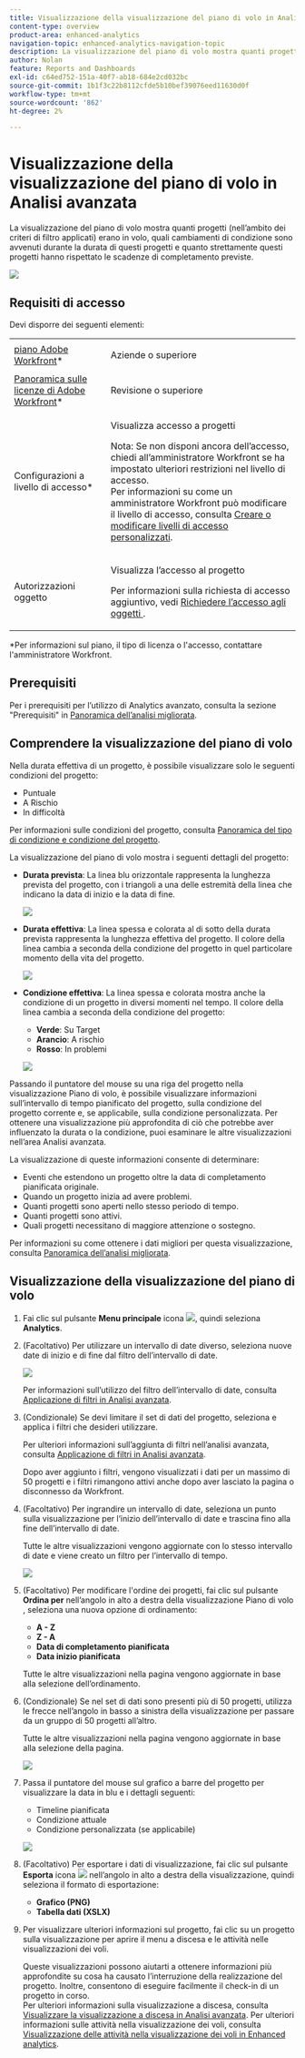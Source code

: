```yaml
---
title: Visualizzazione della visualizzazione del piano di volo in Analisi avanzata
content-type: overview
product-area: enhanced-analytics
navigation-topic: enhanced-analytics-navigation-topic
description: La visualizzazione del piano di volo mostra quanti progetti (nell’ambito dei criteri di filtro applicati) erano in volo, quali cambiamenti di condizione sono avvenuti durante la durata di questi progetti e quanto strettamente questi progetti hanno rispettato le scadenze di completamento previste.
author: Nolan
feature: Reports and Dashboards
exl-id: c64ed752-151a-40f7-ab18-684e2cd032bc
source-git-commit: 1b1f3c22b8112cfde5b10bef39076eed11630d0f
workflow-type: tm+mt
source-wordcount: '862'
ht-degree: 2%

---
```


# Visualizzazione della visualizzazione del piano di volo in Analisi avanzata

La visualizzazione del piano di volo mostra quanti progetti (nell’ambito dei criteri di filtro applicati) erano in volo, quali cambiamenti di condizione sono avvenuti durante la durata di questi progetti e quanto strettamente questi progetti hanno rispettato le scadenze di completamento previste.

![](assets/flight-plan-350x132.png)

## Requisiti di accesso

Devi disporre dei seguenti elementi:

<table style="table-layout:auto"> 
 <col> 
 <col> 
 <tbody> 
  <tr> 
   <td role="rowheader"><a href="https://www.workfront.com/plans" target="_blank">piano Adobe Workfront</a>*</td> 
   <td> <p>Aziende o superiore</p> </td> 
  </tr> 
  <tr> 
   <td role="rowheader"><a href="../administration-and-setup/add-users/access-levels-and-object-permissions/wf-licenses.md" class="MCXref xref">Panoramica sulle licenze di Adobe Workfront</a>*</td> 
   <td> <p>Revisione o superiore</p> </td> 
  </tr> 
  <tr> 
   <td role="rowheader">Configurazioni a livello di accesso*</td> 
   <td> <p>Visualizza accesso a progetti</p> <p>Nota: Se non disponi ancora dell’accesso, chiedi all’amministratore Workfront se ha impostato ulteriori restrizioni nel livello di accesso.<br>Per informazioni su come un amministratore Workfront può modificare il livello di accesso, consulta <a href="../administration-and-setup/add-users/configure-and-grant-access/create-modify-access-levels.md" class="MCXref xref">Creare o modificare livelli di accesso personalizzati</a>.</p> </td> 
  </tr> 
  <tr> 
   <td role="rowheader">Autorizzazioni oggetto</td> 
   <td> <p>Visualizza l’accesso al progetto</p> <p>Per informazioni sulla richiesta di accesso aggiuntivo, vedi <a href="../workfront-basics/grant-and-request-access-to-objects/request-access.md" class="MCXref xref">Richiedere l’accesso agli oggetti </a>.</p> </td> 
  </tr> 
 </tbody> 
</table>

&#42;Per informazioni sul piano, il tipo di licenza o l&#39;accesso, contattare l&#39;amministratore Workfront.

## Prerequisiti

Per i prerequisiti per l’utilizzo di Analytics avanzato, consulta la sezione &quot;Prerequisiti&quot; in [Panoramica dell’analisi migliorata](../enhanced-analytics/enhanced-analytics-overview.md).

## Comprendere la visualizzazione del piano di volo

Nella durata effettiva di un progetto, è possibile visualizzare solo le seguenti condizioni del progetto:

* Puntuale
* A Rischio
* In difficoltà

Per informazioni sulle condizioni del progetto, consulta [Panoramica del tipo di condizione e condizione del progetto](../manage-work/projects/manage-projects/project-condition-and-condition-type.md).

La visualizzazione del piano di volo mostra i seguenti dettagli del progetto:

* **Durata prevista**: La linea blu orizzontale rappresenta la lunghezza prevista del progetto, con i triangoli a una delle estremità della linea che indicano la data di inizio e la data di fine.

   ![](assets/planned-duration-line-350x37.png)

* **Durata effettiva**: La linea spessa e colorata al di sotto della durata prevista rappresenta la lunghezza effettiva del progetto. Il colore della linea cambia a seconda della condizione del progetto in quel particolare momento della vita del progetto.

   ![](assets/actual-duration-line.png)

* **Condizione effettiva**: La linea spessa e colorata mostra anche la condizione di un progetto in diversi momenti nel tempo. Il colore della linea cambia a seconda della condizione del progetto:

   * **Verde**: Su Target
   * **Arancio**: A rischio
   * **Rosso**: In problemi

   ![](assets/actual-condition-color.png)

Passando il puntatore del mouse su una riga del progetto nella visualizzazione Piano di volo, è possibile visualizzare informazioni sull’intervallo di tempo pianificato del progetto, sulla condizione del progetto corrente e, se applicabile, sulla condizione personalizzata. Per ottenere una visualizzazione più approfondita di ciò che potrebbe aver influenzato la durata o la condizione, puoi esaminare le altre visualizzazioni nell’area Analisi avanzata.

La visualizzazione di queste informazioni consente di determinare:

* Eventi che estendono un progetto oltre la data di completamento pianificata originale.
* Quando un progetto inizia ad avere problemi.
* Quanti progetti sono aperti nello stesso periodo di tempo.
* Quanti progetti sono attivi.
* Quali progetti necessitano di maggiore attenzione o sostegno.

Per informazioni su come ottenere i dati migliori per questa visualizzazione, consulta [Panoramica dell’analisi migliorata](../enhanced-analytics/enhanced-analytics-overview.md).

## Visualizzazione della visualizzazione del piano di volo

1. Fai clic sul pulsante **Menu principale** icona ![](assets/main-menu-icon-16x12.png), quindi seleziona **Analytics**.
1. (Facoltativo) Per utilizzare un intervallo di date diverso, seleziona nuove date di inizio e di fine dal filtro dell’intervallo di date.

   ![](assets/filters-select-date-range-350x344.png)

   Per informazioni sull’utilizzo del filtro dell’intervallo di date, consulta [Applicazione di filtri in Analisi avanzata](../enhanced-analytics/use-enhanced-analytics-filters.md).

1. (Condizionale) Se devi limitare il set di dati del progetto, seleziona e applica i filtri che desideri utilizzare.

   Per ulteriori informazioni sull’aggiunta di filtri nell’analisi avanzata, consulta [Applicazione di filtri in Analisi avanzata](../enhanced-analytics/use-enhanced-analytics-filters.md).

   Dopo aver aggiunto i filtri, vengono visualizzati i dati per un massimo di 50 progetti e i filtri rimangono attivi anche dopo aver lasciato la pagina o disconnesso da Workfront.

1. (Facoltativo) Per ingrandire un intervallo di date, seleziona un punto sulla visualizzazione per l’inizio dell’intervallo di date e trascina fino alla fine dell’intervallo di date.

   Tutte le altre visualizzazioni vengono aggiornate con lo stesso intervallo di date e viene creato un filtro per l’intervallo di tempo.

   ![](assets/timeframe-filter-350x220.png)

1. (Facoltativo) Per modificare l&#39;ordine dei progetti, fai clic sul pulsante **Ordina per** nell’angolo in alto a destra della visualizzazione Piano di volo , seleziona una nuova opzione di ordinamento:

   * **A - Z**
   * **Z - A**
   * **Data di completamento pianificata**
   * **Data inizio pianificata**

   Tutte le altre visualizzazioni nella pagina vengono aggiornate in base alla selezione dell’ordinamento.

1. (Condizionale) Se nel set di dati sono presenti più di 50 progetti, utilizza le frecce nell’angolo in basso a sinistra della visualizzazione per passare da un gruppo di 50 progetti all’altro.

   Tutte le altre visualizzazioni nella pagina vengono aggiornate in base alla selezione della pagina.

   ![](assets/pagination-350x118.png)

1. Passa il puntatore del mouse sul grafico a barre del progetto per visualizzare la data in blu e i dettagli seguenti:

   * Timeline pianificata
   * Condizione attuale
   * Condizione personalizzata (se applicabile)

   ![](assets/project-bar-graph-350x143.png)

1. (Facoltativo) Per esportare i dati di visualizzazione, fai clic sul pulsante **Esporta** icona ![](assets/export.png) nell’angolo in alto a destra della visualizzazione, quindi seleziona il formato di esportazione:

   * **Grafico (PNG)**
   * **Tabella dati (XSLX)**

1. Per visualizzare ulteriori informazioni sul progetto, fai clic su un progetto sulla visualizzazione per aprire il menu a discesa e le attività nelle visualizzazioni dei voli.

   Queste visualizzazioni possono aiutarti a ottenere informazioni più approfondite su cosa ha causato l’interruzione della realizzazione del progetto. Inoltre, consentono di eseguire facilmente il check-in di un progetto in corso.\
   Per ulteriori informazioni sulla visualizzazione a discesa, consulta [Visualizzare la visualizzazione a discesa in Analisi avanzata](../enhanced-analytics/burndown-overview.md). Per ulteriori informazioni sulle attività nella visualizzazione dei voli, consulta [Visualizzazione delle attività nella visualizzazione dei voli in Enhanced analytics](../enhanced-analytics/tasks-in-flight-overview.md).

